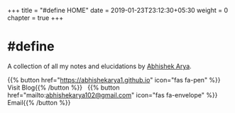 +++
title = "#define HOME"
date = 2019-01-23T23:12:30+05:30
weight = 0
chapter = true
+++

# #define

A collection of all my notes and elucidations by [Abhishek Arya](https://www.github.com/abhishekarya1).

{{% button href="https://abhishekarya1.github.io" icon="fas fa-pen" %}} Visit Blog{{% /button %}} &nbsp;
{{% button href="mailto:abhishekarya102@gmail.com" icon="fas fa-envelope" %}} Email{{% /button %}}